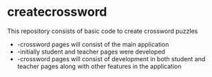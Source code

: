 # createcrossword
This repository consists of basic code to create crossword puzzles
- -crossword pages will consist of the main application
- -initially student and teacher pages were developed 
- -crossword pages will consist of development in both student and teacher pages along with other features in the application
